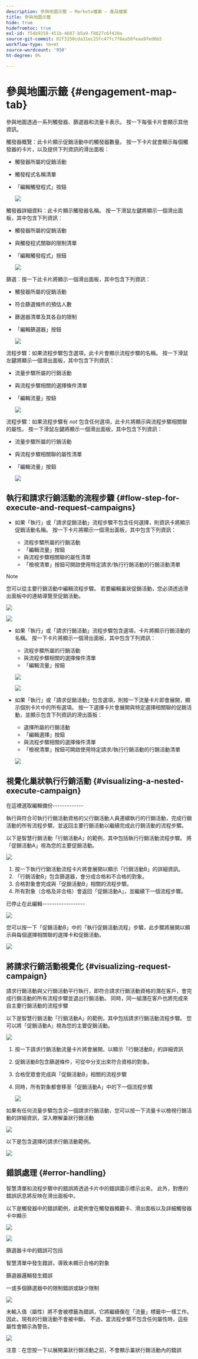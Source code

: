 ```yaml
---
description: 參與地圖示籤 — Marketo檔案 — 產品檔案
title: 參與地圖示籤
hide: true
hidefromtoc: true
exl-id: f54b9258-451b-4607-b5a9-f8627c6f420a
source-git-commit: 02f3150cda31ec25fc47fc7f6ea50feaa9fed6b5
workflow-type: tm+mt
source-wordcount: '950'
ht-degree: 0%

---
```


# 參與地圖示籤 {#engagement-map-tab}

參與地圖透過一系列觸發器、篩選器和流量卡表示。 按一下每張卡片會顯示其他資訊。

觸發器概覽：此卡片顯示促銷活動中的觸發器數量。 按一下卡片就會顯示每個觸發器的卡片，以及提供下列資訊的滑出面板：

* 觸發器所屬的促銷活動
* 觸發程式名稱清單
* 「編輯觸發程式」按鈕

  ![](assets/engagement-map-tab-1.png)

觸發器詳細資料：此卡片顯示觸發器名稱。 按一下滑鼠左鍵將顯示一個滑出面板，其中包含下列資訊：

* 觸發器所屬的促銷活動
* 與觸發程式關聯的限制清單
* 「編輯觸發程式」按鈕

  ![](assets/engagement-map-tab-2.png)

篩選：按一下此卡片將顯示一個滑出面板，其中包含下列資訊：

* 觸發器所屬的促銷活動
* 符合篩選條件的預估人數
* 篩選器清單及其各自的限制
* 「編輯篩選器」按鈕

  ![](assets/engagement-map-tab-3.png)

流程步驟：如果流程步驟包含選項，此卡片會顯示流程步驟的名稱。 按一下滑鼠左鍵將顯示一個滑出面板，其中包含下列資訊：

* 流量步驟所屬的行銷活動
* 與流程步驟相關的選擇條件清單
* 「編輯流量」按鈕

  ![](assets/engagement-map-tab-4.png)

流程步驟：如果流程步驟有 _not_ 包含任何選項，此卡片將顯示與流程步驟相關聯的屬性。 按一下滑鼠左鍵將顯示一個滑出面板，其中包含下列資訊：

* 流量步驟所屬的行銷活動
* 與流程步驟相關聯的屬性清單
* 「編輯流量」按鈕

  ![](assets/engagement-map-tab-5.png)

## 執行和請求行銷活動的流程步驟 {#flow-step-for-execute-and-request-campaigns}

* 如果「執行」或「請求促銷活動」流程步驟不包含任何選擇，則資訊卡將顯示促銷活動名稱。 按一下卡片將顯示一個滑出面板，其中包含下列資訊：

   * 流程步驟所屬的行銷活動
   * 「編輯流量」按鈕
   * 與流程步驟相關聯的屬性清單
   * 「檢視清單」按鈕可開啟使用特定請求/執行行銷活動的行銷活動清單

>[!NOTE]
>
>您可以從主要行銷活動中編輯流程步驟。 若要編輯巢狀促銷活動，您必須透過滑出面板中的連結導覽至促銷活動。

![](assets/engagement-map-tab-6.png)

![](assets/engagement-map-tab-7.png)

* 如果「執行」或「請求行銷活動」流程步驟包含選項，卡片將顯示行銷活動的名稱。 按一下卡片將顯示一個滑出面板，其中包含下列資訊：

   * 流程步驟所屬的行銷活動
   * 與流程步驟相關的選擇條件清單
   * 「編輯流量」按鈕

  ![](assets/engagement-map-tab-8.png)

  ![](assets/engagement-map-tab-9.png)

* 如果「執行」或「請求促銷活動」包含選項，則按一下流量卡片即會展開，顯示個別卡片中的所有選項。 按一下選擇卡片會展開與特定選擇相關聯的促銷活動，並顯示包含下列資訊的滑出面板：

   * 選擇所屬的行銷活動
   * 「編輯選擇」按鈕
   * 與流程步驟相關的選擇條件清單
   * 「檢視清單」按鈕可開啟使用特定請求/執行行銷活動的行銷活動清單

  ![](assets/engagement-map-tab-10.png)

## 視覺化巢狀執行行銷活動 {#visualizing-a-nested-execute-campaign}

在這裡選取編輯備份-------------

執行與符合可執行行銷活動資格的父行銷活動人員連續執行的行銷活動，完成行銷活動的所有流程步驟，並返回主要行銷活動以繼續完成此行銷活動的流程步驟。

以下是智慧行銷活動「行銷活動A」的範例，其中包括執行行銷活動流程步驟。 將「促銷活動A」視為您的主要促銷活動。

![](assets/engagement-map-tab-11.png)

1. 按一下執行行銷活動流程卡片將會展開以顯示「行銷活動B」的詳細資訊。
1. 「行銷活動B」包含篩選器，會分成合格和不合格的對象。
1. 合格對象會完成與「促銷活動B」相關的流程步驟。
1. 所有對象（合格及非合格）會返回「促銷活動A」，並繼續下一個流程步驟。

已停止在此編輯------------------

![](assets/engagement-map-tab-12.png)

您可以按一下「促銷活動B」中的「執行促銷活動流程」步驟，此步驟將展開以顯示與每個選擇相關聯的選擇卡和促銷活動。

![](assets/engagement-map-tab-13.png)

## 將請求行銷活動視覺化 {#visualizing-request-campaign}

請求行銷活動與父行銷活動平行執行，即符合請求行銷活動資格的潛在客戶，會完成行銷活動的所有流程步驟並退出行銷活動。 同時，同一組潛在客戶也將完成來自主要行銷活動的流程步驟

以下是智慧行銷活動「行銷活動A」的範例，其中包括請求行銷活動流程步驟。 您可以將「促銷活動A」視為您的主要促銷活動。

![](assets/engagement-map-tab-14.png)

1. 按一下請求行銷活動流量卡片將會展開，以顯示「行銷活動B」的詳細資訊
1. 促銷活動B包含篩選條件，可從中分支出來符合資格的對象。
1. 合格受眾會完成與「促銷活動B」相關的流程步驟
1. 同時，所有對象都會移至「促銷活動A」中的下一個流程步驟

   ![](assets/engagement-map-tab-15.png)

如果有任何流量步驟包含另一個請求行銷活動，您可以按一下流量卡以檢視行銷活動的詳細資訊，深入瞭解巢狀行銷活動

![](assets/engagement-map-tab-16.png)

以下是包含選擇的請求行銷活動範例。

![](assets/engagement-map-tab-17.png)

## 錯誤處理 {#error-handling}

智慧清單和流程步驟中的錯誤將透過卡片中的錯誤圖示標示出來。 此外，對應的錯誤訊息將反映在滑出面板中。

以下是觸發器中的錯誤範例，此範例會在觸發器概觀卡、滑出面板以及詳細觸發器卡中顯示

![](assets/engagement-map-tab-18.png)

![](assets/engagement-map-tab-19.png)

篩選器卡中的錯誤可包括

智慧清單中發生錯誤，導致未顯示合格的對象

篩選器邏輯發生錯誤

一或多個篩選器中的限制錯誤或缺少限制

![](assets/engagement-map-tab-20.png)

未輸入值（屬性）將不會被標籤為錯誤，它將繼續像在「流量」標籤中一樣工作。 因此，現有的行銷活動不會被中斷。 不過，當流程步驟不包含任何屬性時，這些屬性會顯示為警告。

![](assets/engagement-map-tab-21.png)

注意：在您按一下以展開巢狀行銷活動之前，不會顯示巢狀行銷活動內的錯誤
